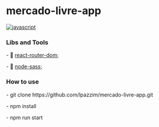 # mercado-livre-app

<div  align="left">
<p align="left">
  <a
    href="https://www.mercadolivre.com.br/"
    target="_blank"
  >
    <img
      src="https://http2.mlstatic.com/frontend-assets/ui-navigation/5.10.3/mercadolibre/logo-pt__large_plus.png"
      alt="javascript"
    />
  </a>
</p>
</div>

### Libs and Tools
<p>
- 🚩 
<a
    href="https://www.mercadolivre.com.br/"
    target="_blank"
  > react-router-dom; </a>

</p>

<p>
- 💇
<a
    href="https://www.mercadolivre.com.br/"
    target="_blank"
  > node-sass; </a>

</p>


### How to use
<p> - git clone https://github.com/lpazzim/mercado-livre-app.git</p>
<p> - npm install </p>
<p> - npm run start </p>
